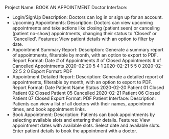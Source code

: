 Project Name: BOOK AN APPOINTMENT
Doctor Interface:
- Login/SignUp
Description: Doctors can log in or sign up for an account.
- Upcoming Appointments:
Description: Doctors can view upcoming appointments and take actions like closing (patient seen) or canceling (patient no-show) appointments, changing their status to 'Closed' or 'Cancelled'.
Features:
View patient details with an option to filter by date.
- Appointment Summary Report:
Description: Generate a summary report of appointments, filterable by month, with an option to export to PDF.
Report Format:
Date	# of Appointments	# of Closed Appointments	# of Cancelled Appointments
2020-02-20	5	4	1
2020-02-21	5	5	0
2020-02-22	5	2	0
Export Format: PDF
- Appointment Detailed Report:
Description: Generate a detailed report of appointments, filterable by month, with an option to export to PDF.
Report Format:
Date	Patient Name	Status
2020-02-20	Patient 01	Closed
Patient 02	Closed
Patient 05	Cancelled
2020-02-21	Patient 06	Closed
Patient 07	Closed
Export Format: PDF
Patient Interface:
Description: Patients can view a list of all doctors with their names, appointment times, and book appointment links.
- Book Appointment:
Description: Patients can book appointments by selecting available slots and entering their details.
Features:
View appointment dates with available slots.
Select date and available slots.
Enter patient details to book the appointment with a doctor.
